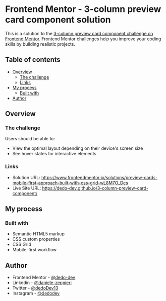 # Frontend Mentor - 3-column preview card component solution

This is a solution to the [3-column preview card component challenge on Frontend Mentor](https://www.frontendmentor.io/challenges/3column-preview-card-component-pH92eAR2-). Frontend Mentor challenges help you improve your coding skills by building realistic projects. 

## Table of contents

- [Overview](#overview)
  - [The challenge](#the-challenge)
  - [Links](#links)
- [My process](#my-process)
  - [Built with](#built-with)
- [Author](#author)

## Overview

### The challenge

Users should be able to:

- View the optimal layout depending on their device's screen size
- See hover states for interactive elements

### Links

- Solution URL: https://www.frontendmentor.io/solutions/preview-cards-mobile-first-approach-built-with-css-grid-wL8M7O_Dcs
- Live Site URL: https://dedo-dev.github.io/3-column-preview-card-component/

## My process

### Built with

- Semantic HTML5 markup
- CSS custom properties
- CSS Grid
- Mobile-first workflow

## Author

- Frontend Mentor - [@dedo-dev](https://www.frontendmentor.io/profile/dedo-dev)
- Linkedin - [@daniele-zeppieri](https://www.linkedin.com/in/daniele-zeppieri-0b1a36252/)
- Twitter - [@dedoDev13](https://twitter.com/dedoDev13)
- Instagram - [@dedodev](https://www.instagram.com/dedodev/)
